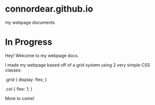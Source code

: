 # connordear.github.io
my webpage documents

<h1>In Progress</h1>

Hey! Welcome to my webpage docs.

I made my webpage based off of a grid system using 2 very simple CSS classes:

.grid {
  display: flex;
}

.col {
  flex: 1;
}

More to come!
